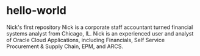 # hello-world
Nick's first repository
Nick is a corporate staff accountant turned financial systems analyst from Chicago, IL.
Nick is an experienced user and analyst of Oracle Cloud Applications, including Financials, Self Service Procurement & Supply Chain, EPM, and ARCS.
